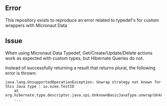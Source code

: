 ## Error

This repository exists to reproduce an error related to typedef's for custom wrappers with Micronaut Data

## Issue
When using Micronaut Data Typedef, Get/Create/Update/Delete actions work as expected with custom types, but Hibernate Queries do not.

Instead of successfully returning a result that returns plural, the following error is thrown:
```
java.lang.UnsupportedOperationException: Unwrap strategy not known for this Java type : io.ozee.TestID
	at org.hibernate.type.descriptor.java.spi.UnknownBasicJavaType.unwrap(UnknownBasicJavaType.java:60)
	...
```

